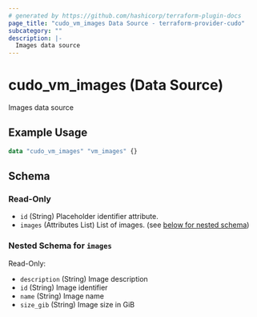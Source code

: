 ```yaml
---
# generated by https://github.com/hashicorp/terraform-plugin-docs
page_title: "cudo_vm_images Data Source - terraform-provider-cudo"
subcategory: ""
description: |-
  Images data source
---
```


# cudo_vm_images (Data Source)

Images data source

## Example Usage

```terraform
data "cudo_vm_images" "vm_images" {}
```

<!-- schema generated by tfplugindocs -->
## Schema

### Read-Only

- `id` (String) Placeholder identifier attribute.
- `images` (Attributes List) List of images. (see [below for nested schema](#nestedatt--images))

<a id="nestedatt--images"></a>
### Nested Schema for `images`

Read-Only:

- `description` (String) Image description
- `id` (String) Image identifier
- `name` (String) Image name
- `size_gib` (String) Image size in GiB


